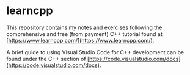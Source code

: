 # learncpp

This repository contains my notes and exercises following the comprehensive and free (from payment) C++ tutorial found at [https://www.learncpp.com/](https://www.learncpp.com/).

A brief guide to using Visual Studio Code for C++ development can be found under the C++ section of [https://code.visualstudio.com/docs](https://code.visualstudio.com/docs).
